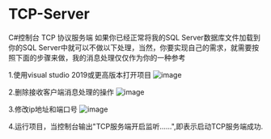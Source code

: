 # TCP-Server
C#控制台 TCP 协议服务端
如果你已经正常将我的SQL Server数据库文件加载到你的SQL Server中就可以不做以下处理，当然，你要实现自己的需求，就需要按照下面的步骤来做，我的消息处理仅仅作为你的一种参考

1.使用visual studio 2019或更高版本打开项目
![image](https://github.com/MuTouTang/TCP-Server/assets/96604582/4f9bb0f8-4875-406d-a42a-9865d5db00e4)


2.删除接收客户端消息处理的操作
![image](https://github.com/MuTouTang/TCP-Server/assets/96604582/817ccb9a-8eb1-48ad-9931-a61ee0c53dbb)

3.修改ip地址和端口号
![image](https://github.com/MuTouTang/TCP-Server/assets/96604582/0240b4bd-291c-429b-959d-9d0cc5b0929a)

4.运行项目，当控制台输出"TCP服务端开启监听......",即表示启动TCP服务端成功.
